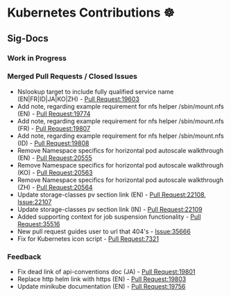 # Kubernetes Contributions ☸️

## Sig-Docs

### Work in Progress

### Merged Pull Requests / Closed Issues

- Nslookup target to include fully qualified service name (EN|FR|ID|JA|KO|ZH) - [Pull Request:19603](https://github.com/kubernetes/website/pull/19603)
- Add note, regarding example requirement for nfs helper /sbin/mount.nfs (EN) - [Pull Request:19774](https://github.com/kubernetes/website/pull/19774)
- Add note, regarding example requirement for nfs helper /sbin/mount.nfs (FR) - [Pull Request:19807](https://github.com/kubernetes/website/pull/19807)
- Add note, regarding example requirement for nfs helper /sbin/mount.nfs (ID) - [Pull Request:19808](https://github.com/kubernetes/website/pull/19808)
- Remove Namespace specifics for horizontal pod autoscale walkthrough (EN) - [Pull Request:20555](https://github.com/kubernetes/website/pull/20555)
- Remove Namespace specifics for horizontal pod autoscale walkthrough (KO) - [Pull Request:20563](https://github.com/kubernetes/website/pull/20563)
- Remove Namespace specifics for horizontal pod autoscale walkthrough (ZH) - [Pull Request:20564](https://github.com/kubernetes/website/pull/20564)
- Update storage-classes pv section link (EN) - [Pull Request:22108](https://github.com/kubernetes/website/pull/22108), [Issue:22107](https://github.com/kubernetes/website/issues/22107)
- Update storage-classes pv section link (IN) - [Pull Request:22109](https://github.com/kubernetes/website/pull/22109)
- Added supporting context for job suspension functionality - [Pull Request:35516](https://github.com/kubernetes/website/pull/35516)
- New pull request guides user to url that 404's - [Issue:35666](https://github.com/kubernetes/website/issues/35666)
- Fix for Kubernetes icon script - [Pull Request:7321](https://github.com/kubernetes/community/pull/7321)

### Feedback

- Fix dead link of api-conventions doc (JA) - [Pull Request:19801](https://github.com/kubernetes/website/pull/19801)
- Replace http helm link with https (EN) - [Pull Request:19803](https://github.com/kubernetes/website/pull/19803)
- Update minikube documentation (EN) - [Pull Request:19756](https://github.com/kubernetes/website/pull/19756)

